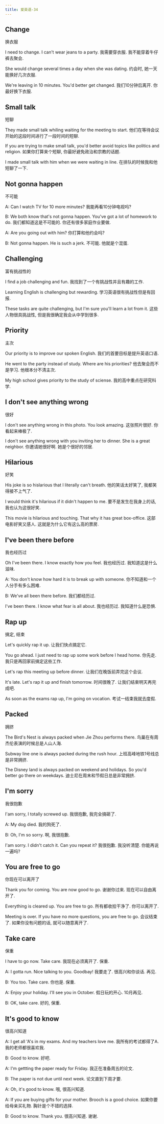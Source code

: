 ```yaml
---
title: 爱英语-34
---
```


## Change
换衣服

I need to change. I can't wear jeans to a party.
我需要穿衣服. 我不能穿着牛仔裤去聚会.

She would change several times a day when she was dating.
约会时, 她一天能换好几次衣服.

We're leaving in 10 minutes. You'd better get changed.
我们10分钟后离开. 你最好换下衣服.

## Small talk
短聊

They made small talk whiling waiting for the meeting to start.
他们在等待会议开始的这段时间进行了一段时间的短聊.

If you are trying to make small talk, you'd better avoid topics like politics and religion.
如果你打算来个短聊, 你最好避免政治和宗教的话题.

I made small talk with him when we were waiting in line.
在排队的时候我和他短聊了一下.

## Not gonna happen
不可能

A: Can I watch TV for 10 more minutes?
我能再看10分钟电视吗?

B: We both know that's not gonna happen. You've got a lot of homework to do.
我们都知道这是不可能的. 你还有很多家庭作业要做.

A: Are you going out with him?
你打算和他约会吗?

B: Not gonna happen. He is such a jerk.
不可能. 他就是个混蛋.

## Challenging
富有挑战性的

I find a job challenging and fun.
我找到了一个有挑战性并且有趣的工作.

Learning English is challenging but rewarding.
学习英语很有挑战性但是有回报.

These tasks are quite challenging, but I'm sure you'll learn a lot from it.
这些人物很具挑战性, 但是我很确定我会从中学到很多.

## Priority
主次

Our priority is to improve our spoken English.
我们的首要目标是提升英语口语.

He went to the party instead of study. Where are his priorities?
他去聚会而不是学习. 他根本分不清主次.

My high school gives priority to the study of sciense.
我的高中重点在研究科学.

## I don't see anything wrong
很好

I don't see anything wrong in this photo. You look amazing.
这张照片很好. 你看起来棒极了.

I don't see anything wrong with you inviting her to dinner. She is a great neighbor.
你邀请她很好啊. 她是个很好的邻居.

## Hilarious
好笑

His joke is so hislarious that I literally can't breath.
他的笑话太好笑了, 我都笑得接不上气了.

I would think it's hilarious if it didn't happen to me.
要不是发生在我身上的话, 我也认为这很好笑.

This movie is hilarious and touching. That why it has great box-office.
这部电影好笑又感人. 这就是为什么它有这么高的票房.


## I've been there before
我也经历过

Oh I've been there. I know exactly how you feel.
我也经历过. 我知道这是什么滋味.

A: You don't know how hard it is to break up with someone.
你不知道和一个人分手有多么困难.

B: We've all been there before.
我们都经历过.

I've been there. I know what fear is all about.
我也经历过. 我知道什么是恐惧.

## Rap up
搞定, 结束

Let's quickly rap it up.
让我们快点搞定它.

You go ahead. I just need to rap up some work before I head home.
你先走. 我只是再回家前搞定这些工作.

Let's rap this meeting up before dinner.
让我们在晚饭前弄完这个会议.

It's late. Let's rap it up and finish tomorrow.
时间很晚了. 让我们结束明天再完成吧.

As soon as the exams rap up, I'm going on vocation.
考试一结束我就去度假.

## Packed
拥挤

The Bird's Nest is always packed when Jie Zhou performs there.
鸟巢在有周杰伦表演的时候总是人山人海.

Subway line one is always packed during the rush hour.
上班高峰地铁1号线总是非常拥挤.

The Disney land is always packed on weekend and holidays. So you'd better go there on weekdays.
迪士尼在周末和节假日总是非常拥挤.

## I'm sorry
我很抱歉

I'am sorry, I totally screwed up.
我很抱歉, 我完全搞砸了.

A: My dog died.
我的狗死了.

B: Oh, I'm so sorry.
啊, 我很抱歉.

I'am sorry. I didn't catch it. Can you repeat it?
我很抱歉. 我没听清楚. 你能再说一遍吗?

## You are free to go
你现在可以离开了

Thank you for coming. You are now good to go.
谢谢你过来. 现在可以自由离开了.

Everything is cleared up. You are free to go.
所有都收拾干净了. 你可以离开了.

Meeting is over. If you have no more questions, you are free to go.
会议结束了. 如果你没有问题的话, 就可以随意离开了.

## Take care
保重

I have to go now. Take care.
我现在必须离开了. 保重.

A: I gotta run. Nice talking to you. Goodbay!
我要走了. 很高兴和你谈话. 再见.

B: You too. Take care.
你也是. 保重.

A: Enjoy your holiday. I'll see you in October.
假日玩的开心. 10月再见.

B: OK, take care.
好的, 保重.

## It's good to know
很高兴知道

A: I get all 'A's in my exams. And my teachers love me.
我所有的考试都得了A. 我的老师都很喜欢我.

B: Good to know.
好吧.

A: I'm gettting the paper ready for Friday.
我正在准备周五的论文.

B: The paper is not due until next week.
论文直到下周才要.

A: Oh, it's good to know.
哦, 很高兴知道.

A: If you are buying gifts for your mother. Brooch is a good choice.
如果你要给母亲买礼物. 胸针是个不错的选择.

B: Good to know. Thank you.
很高兴知道. 谢谢.
